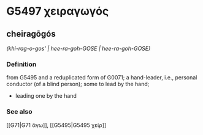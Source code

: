 # G5497 χειραγωγός

## cheiragōgós

_(khi-rag-o-gos' | hee-ra-goh-GOSE | hee-ra-goh-GOSE)_

### Definition

from G5495 and a reduplicated form of G0071; a hand-leader, i.e., personal conductor (of a blind person); some to lead by the hand; 

- leading one by the hand

### See also

[[G71|G71 ἄγω]], [[G5495|G5495 χείρ]]
